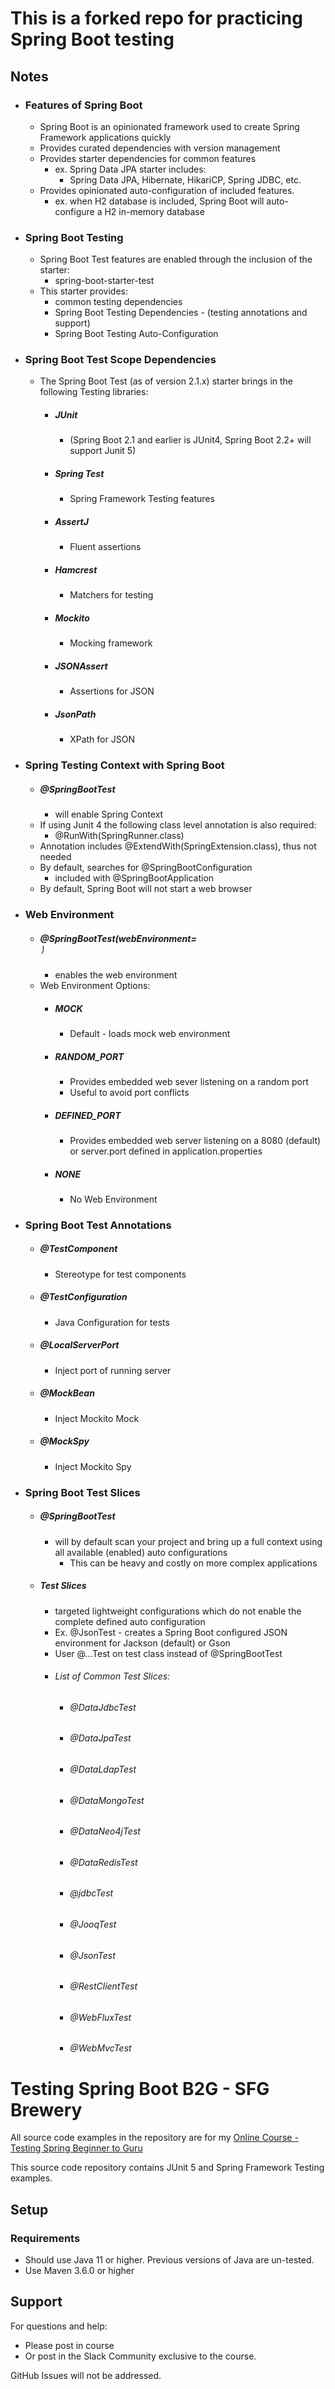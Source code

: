 # This is a forked repo for practicing Spring Boot testing

## Notes

- ### Features of Spring Boot
    - Spring Boot is an opinionated framework used to create Spring Framework applications quickly
    - Provides curated dependencies with version management
    - Provides starter dependencies for common features
        - ex. Spring Data JPA starter includes:
            - Spring Data JPA, Hibernate, HikariCP, Spring JDBC, etc.
    - Provides opinionated auto-configuration of included features.
        - ex. when H2 database is included, Spring Boot will auto-configure a H2 in-memory database
        
- ### Spring Boot Testing

    - Spring Boot Test features are enabled through the inclusion of the starter:
        - spring-boot-starter-test
    - This starter provides:
        - common testing dependencies
        - Spring Boot Testing Dependencies - (testing annotations and support)
        - Spring Boot Testing Auto-Configuration
        
- ### Spring Boot Test Scope Dependencies
    - The Spring Boot Test (as of version 2.1.x) starter brings in the following Testing libraries:
        - ##### JUnit 
            - (Spring Boot 2.1 and earlier is JUnit4, Spring Boot 2.2+ will support Junit 5)
        - ##### Spring Test 
            - Spring Framework Testing features
        - ##### AssertJ 
            - Fluent assertions
        - ##### Hamcrest 
            - Matchers for testing
        - ##### Mockito 
            - Mocking framework
        - ##### JSONAssert 
            - Assertions for JSON
        - ##### JsonPath 
            - XPath for JSON
            
- ### Spring Testing Context with Spring Boot
    - ##### @SpringBootTest
        - will enable Spring Context
    - If using Junit 4 the following class level annotation is also required:
        - @RunWith(SpringRunner.class)
    - Annotation includes @ExtendWith(SpringExtension.class), thus not needed
    - By default, searches for @SpringBootConfiguration
        - included with @SpringBootApplication
    - By default, Spring Boot will not start a web browser
    
    
- ### Web Environment
    - ##### @SpringBootTest(webEnvironment= <option>)
        - enables the web environment
    - Web Environment Options:
        - ##### MOCK
            - Default - loads mock web environment
        - ##### RANDOM_PORT
            - Provides embedded web sever listening on a random port
            - Useful to avoid port conflicts
        - ##### DEFINED_PORT
            - Provides embedded web server listening on a 8080 (default) or server.port defined in application.properties
        - ##### NONE
            - No Web Environment
            
- ### Spring Boot Test Annotations
    - ##### @TestComponent
        - Stereotype for test components
    - ##### @TestConfiguration
        - Java Configuration for tests
    - ##### @LocalServerPort
        - Inject port of running server
    - ##### @MockBean
        - Inject Mockito Mock
    - ##### @MockSpy
        - Inject Mockito Spy
        
- ### Spring Boot Test Slices
    - ##### @SpringBootTest
        - will by default scan your project and bring up a full context using all available (enabled) auto configurations
            - This can be heavy and costly on more complex applications
    - ##### Test Slices
        - targeted lightweight configurations which do not enable the complete defined auto configuration
        - Ex. @JsonTest - creates a Spring Boot configured JSON environment for Jackson (default) or Gson
        - User @...Test on test class instead of @SpringBootTest
        - ###### List of Common Test Slices:
            - ###### @DataJdbcTest
            - ###### @DataJpaTest
            - ###### @DataLdapTest
            - ###### @DataMongoTest
            - ###### @DataNeo4jTest
            - ###### @DataRedisTest
            - ###### @jdbcTest
            - ###### @JooqTest
            - ###### @JsonTest
            - ###### @RestClientTest
            - ###### @WebFluxTest
            - ###### @WebMvcTest
        






# Testing Spring Boot B2G - SFG Brewery

All source code examples in the repository are for my [Online Course - Testing Spring Beginner to Guru](https://www.udemy.com/testing-spring-boot-beginner-to-guru/?couponCode=GITHUB_REPO)

This source code repository contains JUnit 5 and Spring Framework Testing examples.

## Setup
### Requirements
* Should use Java 11 or higher. Previous versions of Java are un-tested.
* Use Maven 3.6.0 or higher

## Support
For questions and help:
* Please post in course
* Or post in the Slack Community exclusive to the course.

GitHub Issues will not be addressed.
